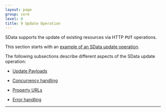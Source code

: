 ```yaml
---
layout: page
group: core
level: 0
title: 9 Update Operation
---
```


SData supports the update of existing resources via HTTP <tt>PUT</tt>
operations.

This section starts with an [example of an SData&nbsp;update
operation](../0901/ "9.1 Update Example").

The following subsections describe different aspects of the SData update
operation:

*   [Update Payloads](../0902/ "9.2 Update Payloads")

*   [Concurrency handling](../0903/ "9.3 Update Concurrency Handling")&nbsp;

*   [Property URLs](../0904/ "9.4 Update on Property URL")

*   [Error handling](../0905/ "9.5 Update Error Handling")

* * *